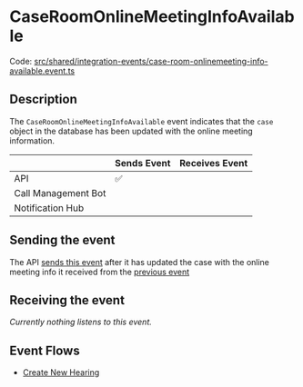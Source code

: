 # CaseRoomOnlineMeetingInfoAvailable

Code:
[src/shared/integration-events/case-room-onlinemeeting-info-available.event.ts](../../../src/shared/integration-events/case-room-onlinemeeting-info-available.event.ts)

## Description

The `CaseRoomOnlineMeetingInfoAvailable` event indicates that the `case` object in the database has been
updated with the online meeting information.

|                     | Sends Event | Receives Event |
| ------------------- | ----------- | -------------- |
| API                 | ✅          |                |
| Call Management Bot |             |                |
| Notification Hub    |             |                |

## Sending the event

The API [sends this event](../../../src/api/handlers/events/edit-case-room-online-meeting.eventhandler.ts) after it has
updated the case with the online meeting info it received from the [previous event](CaseRoomOnlineMeetingCreated.md)

## Receiving the event

_Currently nothing listens to this event._

## Event Flows

- [Create New Hearing](./README.md#creating-a-new-hearing)
